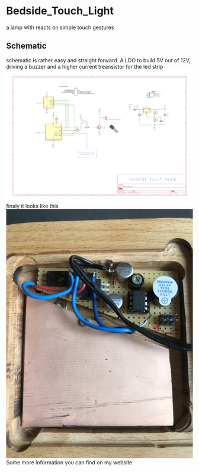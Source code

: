 # Bedside_Touch_Light
a lamp with reacts on simple touch gestures
## Schematic
schematic is rather easy and straight forward. A LDO to build 5V out of 12V, driving a buzzer and a higher current treansistor for the led strip
![Schematic](./Schematic.png )
finaly it looks like this
![Light](./pic/TouchLight-005.jpg )
Some more information you can find on my website

